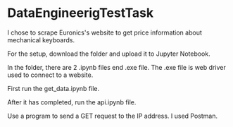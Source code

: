 # DataEngineerigTestTask

I chose to scrape Euronics's website to get price information about mechanical keyboards.

For the setup, download the folder and upload it to Jupyter Notebook.

In the folder, there are 2 .ipynb files end .exe file. The .exe file is web driver used to connect to a website.

First run the get_data.ipynb file.

After it has completed, run the api.ipynb file.

Use a program to send a GET request to the IP address. I used Postman.

